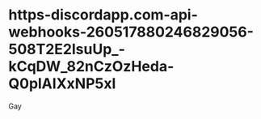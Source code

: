 # https-discordapp.com-api-webhooks-260517880246829056-508T2E2lsuUp_-kCqDW_82nCzOzHeda-Q0plAIXxNP5xl
Gay
